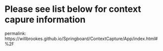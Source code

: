 <h1>Please see list below for context capure information</h1>
permalink: https://willbrookes.github.io/Springboard/ContextCapture/App/index.html#%2F